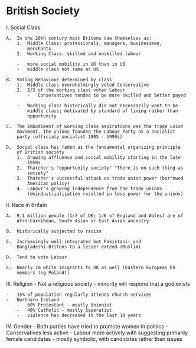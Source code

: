 British Society
===============

I.  Social Class

    A.  In the 20th century most Britons saw themselves as:
        1.  Middle Class: professionals, managers, businessmen,
            merchants
        2.  Working Class: skilled and unskilled labour

        -   more social mobility in UK than in US
        -   middle class not same as US

    B.  Voting Behaviour determined by class
        1.  Middle class overwhelmingly voted Conservative
        2.  2/3 of the working class voted Labour
            -   Conservatives tended to be more skilled and better payed

        -   Working class historically did not necessarily want to be
            middle class; motivated by standard of living rather than
            oppurtunity

    C.  The Embodiment of working class aspirations was the trade union
        movement. The unions founded the Labour Party as a socialist
        party (officialy socialist 1905 - 1990s)

    D.  Social class has faded as the fundamental organizing principle
        of British society
        1.  Growing affluence and social mobility starting in the late
            1950s
        2.  Thatcher's "oppurtunity society" "There is no such thing as
            society"
        3.  Thatcher's successful attack on trade union power (borrowed
            American policy)
        4.  Labour's growing independence from the trade unions
            (deindustrialization resulted in less power for the unions)

II. Race in Britain

    A.  9.1 million people (1/7 of UK; 1/6 of England and Wales) are of
        Afro-Carribean, South Asian or East Asian ancestry

    B.  Historically subjected to racism

    C.  Increasingly well integrated but Pakistani- and
        Bangladeshi-Britons to a lesser extend (Muslim)

    D.  Tend to vote Labour

    E.  Nearly 1m white imigrants to UK as well (Eastern European EU
        members (eg Poland))

III. Religion
    -   Not a religious society
        -   minority will respond that a god exists

    -   15% of population regularly attends church services
    -   Northern Ireland
        -   60% Protestant - mostly Unionist
        -   40% Catholic - mostly Seperatist
        -   violence has decreased in the last 10 years

IV. Gender
    -   Both parties have tried to promote women in politics
        -   Conservatives less active
        -   Labour more actively with suggesting primarily female
            candidates
        -   mostly symbolic, with candidates rather than issues


